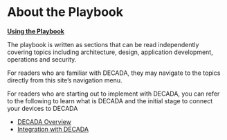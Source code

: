 # About the Playbook

<u>**Using the Playbook**</u>

The playbook is written as sections that can be read independently covering topics including architecture, design, application development, operations and security. 

For readers who are familiar with DECADA, they may navigate to the topics directly from this site’s navigation menu.

For readers who are starting out to implement with DECADA, you can refer to the following to learn what is DECADA and the initial stage to connect your devices to DECADA

- [DECADA Overview](https://siotteam.atlassian.net/wiki/spaces/DUG/pages/2258731068)
- [Integration with DECADA](https://siotteam.atlassian.net/wiki/spaces/DUG/pages/2284257507/Introduction+on+Integration+to+DECADA)


